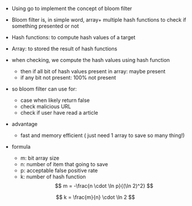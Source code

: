 - Using go to implement the concept of bloom filter
- Bloom filter is, in simple word, array+ multiple hash functions to check if something presented or not
- Hash functions: to compute hash values of a target
- Array: to stored the result of hash functions
- when checking, we compute the hash values using hash function
    - then if all bit of hash values present in array: maybe present
    - if any bit not present: 100% not present
- so bloom filter can use for:
    - case when likely return false
    - check malicious URL
    - check if user have read a article
- advantage
    - fast and memory efficient ( just need 1 array to save so many thing!)

- formula 
    - m: bit array size  
    - n: number of item that going to save  
    - p: acceptable false positive rate  
    - k: number of hash function  
$$
m = -\frac{n \cdot \ln p}{(\ln 2)^2}
$$

$$
k = \frac{m}{n} \cdot \ln 2
$$
